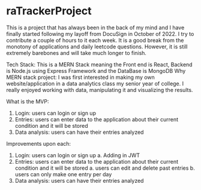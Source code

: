 # raTrackerProject
This is a project that has always been in the back of my mind and I have finally started following my layoff from DocuSign in October of 2022.
I try to contribute a couple of hours to it each week. It is a good break from the monotony of applications and daily leetcode questions. However, it
is still extremely barebones and will take much longer to finish. 

Tech Stack: This is a MERN Stack meaning the Front end is React, Backend is Node.js using Express Framework and the DataBase is MongoDB
Why MERN stack project: I was first interested in making my own website/application in a data analytics class my senior year of college. I really enjoyed working with data, manipulating it and visualizing
the results. 

What is the MVP:
  1. Login: users can login or sign up 
  2. Entries: users can enter data to the application about their current condition and it will be stored
  3. Data analysis: users can have their entries analyzed 


Improvements upon each:
  1. Login: users can login or sign up 
      a. Adding in JWT
  2. Entries: users can enter data to the application about their current condition and it will be stored
      a. users can edit and delete past entries
      b. users can only make one entry per day
  3. Data analysis: users can have their entries analyzed 


